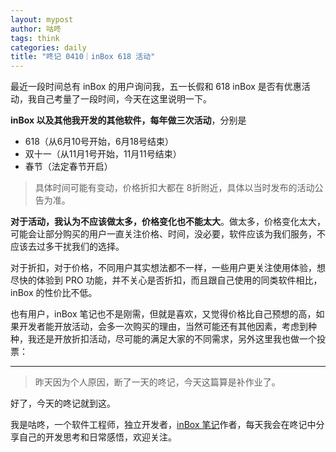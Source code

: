 ```yaml
---
layout: mypost
author: 咕咚
tags: think
categories: daily
title: "咚记 0410｜inBox 618 活动"
---
```


最近一段时间总有 inBox 的用户询问我，五一长假和 618 inBox 是否有优惠活动，我自己考量了一段时间，今天在这里说明一下。

**inBox 以及其他我开发的其他软件，每年做三次活动**，分别是
- 618（从6月10号开始，6月18号结束）
- 双十一（从11月1号开始，11月11号结束）
- 春节（法定春节开启）
> 具体时间可能有变动，价格折扣大都在 8折附近，具体以当时发布的活动公告为准。

**对于活动，我认为不应该做太多，价格变化也不能太大**。做太多，价格变化太大，可能会让部分购买的用户一直关注价格、时间，没必要，软件应该为我们服务，不应该去过多干扰我们的选择。

对于折扣，对于价格，不同用户其实想法都不一样，一些用户更关注使用体验，想尽快的体验到 PRO 功能，并不关心是否折扣，而且跟自己使用的同类软件相比，inBox 的性价比不低。 

也有用户，inBox 笔记也不是刚需，但就是喜欢，又觉得价格比自己预想的高，如果开发者能开放活动，会多一次购买的理由，当然可能还有其他因素，考虑到种种，我还是开放折扣活动，尽可能的满足大家的不同需求，另外这里我也做一个投票：

--- 

> 昨天因为个人原因，断了一天的咚记，今天这篇算是补作业了。

好了，今天的咚记就到这。

我是咕咚，一个软件工程师，独立开发者，[inBox 笔记](https://mp.weixin.qq.com/s/l-EZl5MsXh-Y4uTbPAy80Q)作者，每天我会在咚记中分享自己的开发思考和日常感悟，欢迎关注。